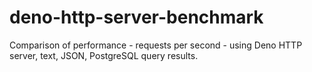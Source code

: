 # deno-http-server-benchmark
Comparison of performance - requests per second - using Deno HTTP server, text, JSON, PostgreSQL query results.
